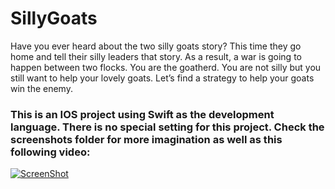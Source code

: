 # SillyGoats

Have you ever heard about the two silly goats story? This time they go home and tell their silly leaders that story. As a result, a war is going to happen between two flocks. You are the goatherd. You are not silly but you still want to help your lovely goats. Let’s find a strategy to help your goats win the enemy.

### This is an IOS project using Swift as the development language. There is no special setting for this project. Check the screenshots folder for more imagination as well as this following video:
[![ScreenShot](https://github.com/jarvis57/SillyGoats/blob/master/screenshot/video.png?raw=true)](https://www.youtube.com/watch?v=WAWp_4S46bI)

